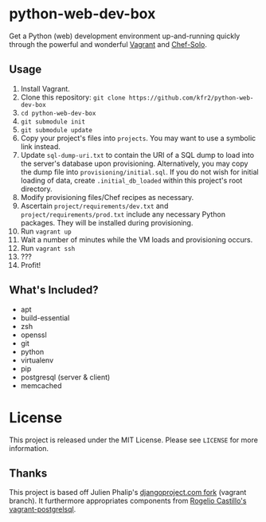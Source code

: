 # python-web-dev-box
Get a Python (web) development environment up-and-running quickly through the
powerful and wonderful [Vagrant](http://vagrantup.com) and [Chef-Solo](http://vagrantup.com/v1/docs/provisioners/chef_solo.html).

## Usage
1. Install Vagrant.
2. Clone this repository: `git clone https://github.com/kfr2/python-web-dev-box`
3. `cd python-web-dev-box`
4. `git submodule init`
5. `git submodule update`
6. Copy your project's files into `projects`.  You may want to use a symbolic
   link instead.
7. Update `sql-dump-uri.txt` to contain the URI of a SQL dump to load into the server's database upon provisioning.  Alternatively, you may copy the dump file into `provisioning/initial.sql`.  If you do not wish for initial loading of data, create `.initial_db_loaded` within this project's root directory.
8. Modify provisioning files/Chef recipes as necessary.
9. Ascertain `project/requirements/dev.txt` and `project/requirements/prod.txt`
   include any necessary Python packages.  They will be installed during provisioning.
10. Run `vagrant up`
11. Wait a number of minutes while the VM loads and provisioning occurs.
12. Run `vagrant ssh`
13. ???
14. Profit!

## What's Included?
* apt
* build-essential
* zsh
* openssl
* git
* python
* virtualenv
* pip
* postgresql (server & client)
* memcached


# License
This project is released under the MIT License.  Please see `LICENSE` for more information.

## Thanks
This project is based off Julien Phalip's [djangoproject.com fork](https://github.com/jphalip/djangoproject.com/tree/vagrant) (vagrant branch).  It furthermore appropriates components from [Rogelio Castillo's vagrant-postgrelsql](https://github.com/rogelio2k/vagrant-postgresql).
